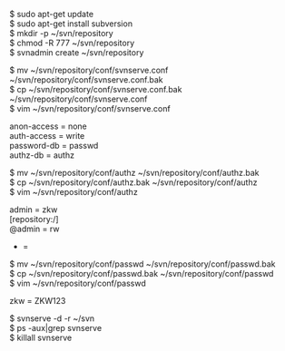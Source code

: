 $ sudo apt-get update  
$ sudo apt-get install subversion  
$ mkdir -p ~/svn/repository  
$ chmod -R 777 ~/svn/repository  
$ svnadmin create ~/svn/repository   

$ mv ~/svn/repository/conf/svnserve.conf ~/svn/repository/conf/svnserve.conf.bak  
$ cp ~/svn/repository/conf/svnserve.conf.bak ~/svn/repository/conf/svnserve.conf  
$ vim ~/svn/repository/conf/svnserve.conf  

anon-access = none  
auth-access = write  
password-db = passwd  
authz-db = authz  

$ mv ~/svn/repository/conf/authz ~/svn/repository/conf/authz.bak  
$ cp ~/svn/repository/conf/authz.bak ~/svn/repository/conf/authz  
$ vim ~/svn/repository/conf/authz  

admin = zkw  
[repository:/]  
@admin = rw  
* =  

$ mv ~/svn/repository/conf/passwd ~/svn/repository/conf/passwd.bak  
$ cp ~/svn/repository/conf/passwd.bak ~/svn/repository/conf/passwd  
$ vim ~/svn/repository/conf/passwd  

zkw = ZKW123  

$ svnserve -d -r ~/svn  
$ ps -aux|grep svnserve  
$ killall svnserve  

